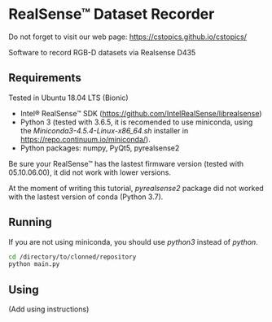 # RealSense™ Dataset Recorder

Do not forget to visit our web page: https://cstopics.github.io/cstopics/

Software to record RGB-D datasets via Realsense D435

## Requirements

Tested in Ubuntu 18.04 LTS (Bionic)

* Intel® RealSense™ SDK (https://github.com/IntelRealSense/librealsense)
* Python 3 (tested with 3.6.5, it is recomended to use miniconda, using the *Miniconda3-4.5.4-Linux-x86_64.sh* installer in https://repo.continuum.io/miniconda/).
* Python packages: numpy, PyQt5, pyrealsense2

Be sure your RealSense™ has the lastest firmware version (tested with 05.10.06.00), it did not work with lower versions.

At the moment of writing this tutorial, *pyrealsense2* package did not worked with the lastest version of conda (Python 3.7).

## Running

If you are not using miniconda, you should use *python3* instead of *python*.

``` bash
cd /directory/to/clonned/repository
python main.py
```

## Using

(Add using instructions)
